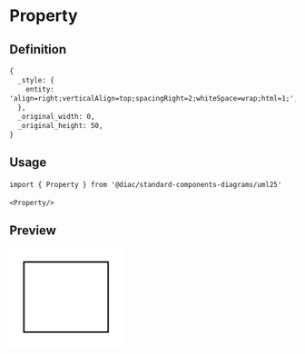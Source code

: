 # Property

## Definition

```
{
  _style: { 
    entity: 'align=right;verticalAlign=top;spacingRight=2;whiteSpace=wrap;html=1;',
  },
  _original_width: 0,
  _original_height: 50,
}
```

## Usage

```
import { Property } from '@diac/standard-components-diagrams/uml25'

<Property/>
```

## Preview

<img src="./property.png" width="200"/>
